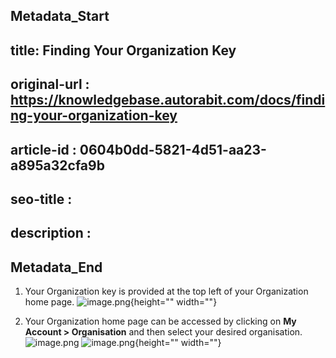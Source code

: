 ## Metadata_Start
## title: Finding Your Organization Key
## original-url : https://knowledgebase.autorabit.com/docs/finding-your-organization-key
## article-id : 0604b0dd-5821-4d51-aa23-a895a32cfa9b
## seo-title : 
## description : 
## Metadata_End
1. Your Organization key is provided at the top left of your Organization home page.
![image.png](https://cdn.document360.io/8711f4e7-c040-4616-aac9-d947f87e4619/Images/Documentation/image%28229%29.png){height="" width=""}

2. Your Organization home page can be accessed by clicking on **My Account > Organisation** and then select your desired organisation.
![image.png](https://cdn.document360.io/8711f4e7-c040-4616-aac9-d947f87e4619/Images/Documentation/image%28232%29.png)
![image.png](https://cdn.document360.io/8711f4e7-c040-4616-aac9-d947f87e4619/Images/Documentation/image%28234%29.png){height="" width=""}
